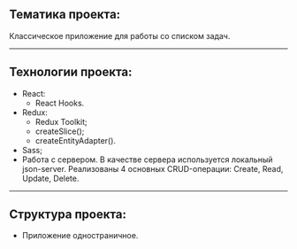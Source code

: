 ## Тематика проекта:
Классическое приложение для работы со списком задач.
___
## Технологии проекта:
+ React:
  + React Hooks.
+ Redux:
  + Redux Toolkit;
  + createSlice();
  + createEntityAdapter().
+ Sass;
+ Работа с сервером. В качестве сервера используется локальный json-server. Реализованы 4 основных CRUD-операции: Create, Read, Update, Delete.
___
## Структура проекта:
- Приложение одностраничное.